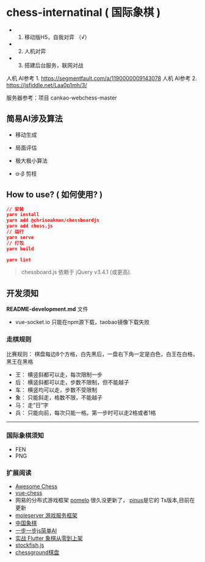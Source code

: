 # chess-internatinal ( 国际象棋 )

- 1. 移动版H5，自我对弈  （√）
- 2. 人机对弈
- 3. 搭建后台服务，联网对战  


人机 AI参考 1. https://segmentfault.com/a/1190000009143078
人机 AI参考 2. https://jsfiddle.net/Laa0p1mh/3/

服务器参考：项目 cankao-webchess-master
## 简易AI涉及算法

* 移动生成

* 局面评估

* 极大极小算法

* α-β 剪枝

## How to use? ( 如何使用? )

```json
// 安装
yarn install
yarn add @chrisoakman/chessboardjs
yarn add chess.js
// 运行
yarn serve
// 打包
yarn build

yarn lint
```

> chessboard.js 依赖于 jQuery v3.4.1 (或更高).

## 开发须知

**README-development.md** 文件
* vue-socket.io 只能在npm源下载，taobao镜像下载失败

### 走棋规则

比赛规则： 棋盘每边8个方格，白先黑后，一盘右下角一定是白色，白王在白格，黑王在黑格

* 王： 横竖斜都可以走，每次限制一步
* 后： 横竖斜都可以走，步数不限制，但不能越子
* 车： 横竖均可以走，步数不受限制
* 象： 只能斜走，格数不限，不能越子
* 马： 走“日”字
* 兵： 只能向前，每次只能一格。第一步时可以走2格或者1格

---




### 国际象棋须知

* FEN
* PNG

### 扩展阅读

* [Awesome Chess](https://github.com/hkirat/awesome-chess)
* [vue-chess](https://github.com/gustaYo/vue-chess)
* 网易的分布式游戏框架 [pomelo](https://github.com/NetEase/pomelo) 很久没更新了， [pinus](https://github.com/node-pinus/pinus)是它的 Ts版本,目前在更新
* [moleserver 游戏服务框架](https://gitee.com/akinggw/moleserver)
* [中国象棋](https://github.com/itlwei/Chess)
* [一步一步js简单AI](https://segmentfault.com/a/1190000009143078)
* [实战 Flutter 象棋从零到上架](https://blog.csdn.net/tosmart/category_10400600.html)
* [stockfish.js](https://github.com/nmrugg/stockfish.js)
* [chessground棋盘](https://github.com/ornicar/chessground#readme)
